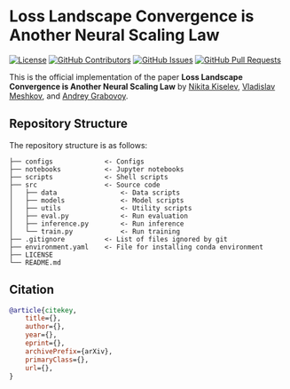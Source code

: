# Loss Landscape Convergence is Another Neural Scaling Law

[![License](https://badgen.net/github/license/kisnikser/loss-landscape-scaling-law?color=green)](https://github.com/kisnikser/loss-landscape-scaling-law/blob/main/LICENSE)
[![GitHub Contributors](https://img.shields.io/github/contributors/kisnikser/loss-landscape-scaling-law)](https://github.com/kisnikser/loss-landscape-scaling-law/graphs/contributors)
[![GitHub Issues](https://img.shields.io/github/issues-closed/kisnikser/loss-landscape-scaling-law.svg?color=0088ff)](https://github.com/kisnikser/loss-landscape-scaling-law/issues-closed)
[![GitHub Pull Requests](https://img.shields.io/github/issues-pr-closed/kisnikser/loss-landscape-scaling-law.svg?color=7f29d6)](https://github.com/kisnikser/loss-landscape-scaling-law/pulls-closed)


This is the official implementation of the paper **Loss Landscape Convergence is Another Neural Scaling Law** by [Nikita Kiselev](https://github.com/kisnikser), [Vladislav Meshkov](https://github.com/Drago160), and [Andrey Grabovoy](https://github.com/andriygav).

## Repository Structure

The repository structure is as follows:

```
├── configs             <- Configs
├── notebooks           <- Jupyter notebooks
├── scripts             <- Shell scripts
├── src                 <- Source code
│   ├── data                <- Data scripts
│   ├── models              <- Model scripts
│   ├── utils               <- Utility scripts
│   ├── eval.py             <- Run evaluation
│   ├── inference.py        <- Run inference
│   └── train.py            <- Run training
├── .gitignore          <- List of files ignored by git
├── environment.yaml    <- File for installing conda environment
├── LICENSE
└── README.md
```

## Citation

```BibTeX
@article{citekey,
    title={}, 
    author={},
    year={},
    eprint={},
    archivePrefix={arXiv},
    primaryClass={},
    url={}, 
}
```

